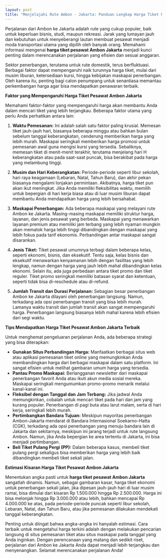 ```yaml
---
layout: post
title: "Menjelajahi Rute Ambon - Jakarta: Panduan Lengkap Harga Tiket Pesawat"
---
```


Perjalanan dari Ambon ke Jakarta adalah rute yang cukup populer, baik untuk keperluan bisnis, studi, maupun rekreasi. Jarak yang lumayan jauh dan kebutuhan untuk menyeberangi lautan membuat pesawat menjadi moda transportasi utama yang dipilih oleh banyak orang. Memahami informasi mengenai **harga tiket pesawat Ambon Jakarta** menjadi kunci penting dalam merencanakan perjalanan yang efisien dan sesuai anggaran.

Sektor penerbangan, terutama untuk rute domestik, terus berfluktuasi. Berbagai faktor dapat mempengaruhi naik turunnya harga tiket, mulai dari musim liburan, ketersediaan kursi, hingga kebijakan maskapai penerbangan. Oleh karena itu, penting bagi calon penumpang untuk senantiasa memantau perkembangan harga agar bisa mendapatkan penawaran terbaik.

**Faktor yang Mempengaruhi Harga Tiket Pesawat Ambon Jakarta**

Memahami faktor-faktor yang mempengaruhi harga akan membantu Anda dalam mencari tiket yang lebih terjangkau. Beberapa faktor utama yang perlu Anda perhatikan antara lain:

1.  **Waktu Pemesanan:** Ini adalah salah satu faktor paling krusial. Memesan tiket jauh-jauh hari, biasanya beberapa minggu atau bahkan bulan sebelum tanggal keberangkatan, cenderung memberikan harga yang lebih murah. Maskapai seringkali memberikan harga promosi untuk pemesanan awal guna mengisi kursi yang tersedia. Sebaliknya, memesan tiket di menit-menit terakhir, terutama menjelang hari H keberangkatan atau pada saat-saat puncak, bisa berakibat pada harga yang melambung tinggi.

2.  **Musim dan Hari Keberangkatan:** Periode-periode seperti libur sekolah, hari raya keagamaan (Lebaran, Natal, Tahun Baru), dan akhir pekan biasanya mengalami lonjakan permintaan. Akibatnya, harga tiket pun akan ikut meningkat. Jika Anda memiliki fleksibilitas waktu, memilih untuk bepergian di hari kerja biasa atau di luar musim liburan dapat membantu Anda mendapatkan harga yang lebih bersahabat.

3.  **Maskapai Penerbangan:** Ada beberapa maskapai yang melayani rute Ambon ke Jakarta. Masing-masing maskapai memiliki struktur harga, layanan, dan jenis pesawat yang berbeda. Maskapai yang menawarkan layanan premium atau memiliki jam terbang yang lebih nyaman mungkin akan mematok harga lebih tinggi dibandingkan dengan maskapai yang lebih fokus pada tarif ekonomis. Perbandingan antar maskapai sangat disarankan.

4.  **Jenis Tiket:** Tiket pesawat umumnya terbagi dalam beberapa kelas, seperti ekonomi, bisnis, dan eksekutif. Tentu saja, kelas bisnis dan eksekutif menawarkan kenyamanan lebih dengan fasilitas yang lebih lengkap, namun dengan harga yang jauh lebih mahal dibandingkan kelas ekonomi. Selain itu, ada juga perbedaan antara tiket promo dan tiket reguler. Tiket promo seringkali memiliki batasan syarat dan ketentuan, seperti tidak bisa di-reschedule atau di-refund.

5.  **Jumlah Transit dan Durasi Perjalanan:** Sebagian besar penerbangan Ambon ke Jakarta dilayani oleh penerbangan langsung. Namun, terkadang ada opsi penerbangan transit yang bisa lebih murah. Lamanya waktu transit dan jumlah transit akan sangat mempengaruhi harga. Penerbangan langsung biasanya lebih mahal karena lebih efisien dari segi waktu.

**Tips Mendapatkan Harga Tiket Pesawat Ambon Jakarta Terbaik**

Untuk menghemat pengeluaran perjalanan Anda, ada beberapa strategi yang bisa diterapkan:

*   **Gunakan Situs Perbandingan Harga:** Manfaatkan berbagai situs web atau aplikasi pemesanan tiket online yang memungkinkan Anda membandingkan harga dari berbagai maskapai dalam satu platform. Ini sangat efisien untuk melihat gambaran umum harga yang tersedia.
*   **Pantau Promo Maskapai:** Berlangganan newsletter dari maskapai penerbangan favorit Anda atau ikuti akun media sosial mereka. Maskapai seringkali mengumumkan promo-promo menarik melalui kanal-kanal ini.
*   **Fleksibel dengan Tanggal dan Jam Terbang:** Jika jadwal Anda memungkinkan, cobalah untuk mencari tiket pada hari dan jam yang kurang populer. Penerbangan di pagi buta atau larut malam, serta di hari kerja, seringkali lebih murah.
*   **Pertimbangkan Bandara Tujuan:** Meskipun mayoritas penerbangan Ambon-Jakarta mendarat di Bandara Internasional Soekarno-Hatta (CGK), terkadang ada opsi penerbangan yang menuju bandara lain di Jakarta dan sekitarnya, meskipun ini jarang terjadi untuk rute langsung Ambon. Namun, jika Anda bepergian ke area tertentu di Jakarta, ini bisa menjadi pertimbangan.
*   **Beli Tiket Pulang Pergi (PP):** Dalam beberapa kasus, membeli tiket pulang pergi sekaligus bisa memberikan harga yang lebih baik dibandingkan membeli tiket sekali jalan.

**Estimasi Kisaran Harga Tiket Pesawat Ambon Jakarta**

Menentukan angka pasti untuk **harga tiket pesawat Ambon Jakarta** sangatlah dinamis. Namun, sebagai gambaran kasar, harga tiket ekonomi untuk penerbangan sekali jalan, jika dipesan jauh-jauh hari di luar musim ramai, bisa dimulai dari kisaran Rp 1.500.000 hingga Rp 2.500.000. Harga ini bisa melonjak hingga Rp 3.000.000 atau lebih, bahkan mencapai Rp 4.000.000 ke atas, pada periode-periode puncak seperti libur sekolah, Lebaran, Natal, dan Tahun Baru, atau jika pemesanan dilakukan mendekati tanggal keberangkatan.

Penting untuk diingat bahwa angka-angka ini hanyalah estimasi. Cara terbaik untuk mengetahui harga terkini adalah dengan melakukan pencarian langsung di situs pemesanan tiket atau situs maskapai pada tanggal yang Anda inginkan. Dengan perencanaan yang matang dan sedikit riset, perjalanan dari Ambon ke Jakarta Anda dapat menjadi lebih terjangkau dan menyenangkan. Selamat merencanakan perjalanan Anda!

